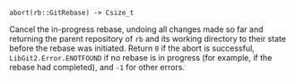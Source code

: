 ```
abort(rb::GitRebase) -> Csize_t
```

Cancel the in-progress rebase, undoing all changes made so far and returning the parent repository of `rb` and its working directory to their state before the rebase was initiated. Return `0` if the abort is successful, `LibGit2.Error.ENOTFOUND` if no rebase is in progress (for example, if the rebase had completed), and `-1` for other errors.
